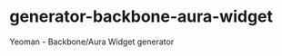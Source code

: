 generator-backbone-aura-widget
==============================

Yeoman - Backbone/Aura Widget generator
